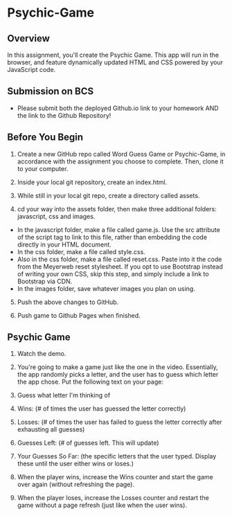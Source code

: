 # Psychic-Game

## Overview
In this assignment, you'll create the Psychic Game. This app will run in the browser, and feature dynamically updated HTML and CSS powered by your JavaScript code.

## Submission on BCS
- Please submit both the deployed Github.io link to your homework AND the link to the Github Repository!

## Before You Begin
1. Create a new GitHub repo called Word Guess Game or Psychic-Game, in accordance with the assignment you choose to complete. Then, clone it to your computer.

2. Inside your local git repository, create an index.html.

3. While still in your local git repo, create a directory called assets.

4. cd your way into the assets folder, then make three additional folders: javascript, css and images.

- In the javascript folder, make a file called game.js. Use the src attribute of the script tag to link to this file, rather than embedding the code directly in your HTML document.
- In the css folder, make a file called style.css.
- Also in the css folder, make a file called reset.css. Paste into it the code from the Meyerweb reset stylesheet. If you opt to use Bootstrap instead of writing your own CSS, skip this step, and simply include a link to Bootstrap via CDN.
- In the images folder, save whatever images you plan on using.

5. Push the above changes to GitHub.

6. Push game to Github Pages when finished.

## Psychic Game

1. Watch the demo.

2. You're going to make a game just like the one in the video. Essentially, the app randomly picks a letter, and the user has to guess which letter the app chose. Put the following text on your page:

3. Guess what letter I'm thinking of

4. Wins: (# of times the user has guessed the letter correctly)

5. Losses: (# of times the user has failed to guess the letter correctly after exhausting all guesses)

6. Guesses Left: (# of guesses left. This will update)

7. Your Guesses So Far: (the specific letters that the user typed. Display these until the user either wins or loses.)

8. When the player wins, increase the Wins counter and start the game over again (without refreshing the page).

9. When the player loses, increase the Losses counter and restart the game without a page refresh (just like when the user wins).
